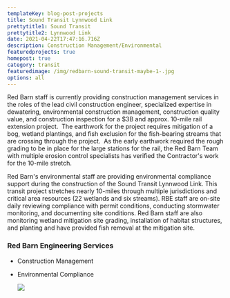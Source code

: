 ```yaml
---
templateKey: blog-post-projects
title: Sound Transit Lynnwood Link
prettytitle1: Sound Transit
prettytitle2: Lynnwood Link
date: 2021-04-22T17:47:16.716Z
description: Construction Management/Environmental
featuredprojects: true
homepost: true
category: transit
featuredimage: /img/redbarn-sound-transit-maybe-1-.jpg
options: all
---
```

Red Barn staff is currently providing construction management services in the roles of the lead civil construction engineer, specialized expertise in dewatering, environmental construction management, construction quality value, and construction inspection for a $3B and approx. 10-mile rail extension project.  The earthwork for the project requires mitigation of a bog, wetland plantings, and fish exclusion for the fish-bearing streams that are crossing through the project.  As the early earthwork required the rough grading to be in place for the large stations for the rail, the Red Barn Team with multiple erosion control specialists has verified the Contractor's work for the 10-mile stretch.

Red Barn's environmental staff are providing environmental compliance support during the construction of the Sound Transit Lynnwood Link. This transit project stretches nearly 10-miles through multiple jurisdictions and critical area resources (22 wetlands and six streams). RBE staff are on-site daily reviewing compliance with permit conditions, conducting stormwater monitoring, and documenting site conditions. Red Barn staff are also monitoring wetland mitigation site grading, installation of habitat structures, and planting and have provided fish removal at the mitigation site.

### Red Barn Engineering Services

* Construction Management
* Environmental Compliance

  ![](/img/lynnwoodlink-expansion-mountlake-terrace-station-aerial-201908.jpg)